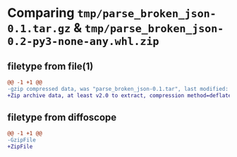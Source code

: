 # Comparing `tmp/parse_broken_json-0.1.tar.gz` & `tmp/parse_broken_json-0.2-py3-none-any.whl.zip`

## filetype from file(1)

```diff
@@ -1 +1 @@
-gzip compressed data, was "parse_broken_json-0.1.tar", last modified: Sun May  7 21:29:55 2023, max compression
+Zip archive data, at least v2.0 to extract, compression method=deflate
```

## filetype from diffoscope

```diff
@@ -1 +1 @@
-GzipFile
+ZipFile
```

